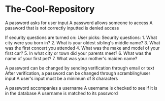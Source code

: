 # The-Cool-Repository

A password asks for user input
A password allows someone to access
A password that is not correctly inputted is denied access

If security questions are turned on:
    User picks:
        Security questions:
        1. What city were you born in?
        2. What is your oldest sibling's middle name?
        3. What was the first concert you attended
        4. What was the make and model of your first car?
        5. In what city or town did your parents meet?
        6. What was the name of your first pet?
        7. What was your mother's maiden name?

A password can be changed by sending verification through email or text
After verification, a password can be changed through scrambling/user input
    A user's input must be a minimum of 8 characters

A password accompanies a username
  A username is checked to see if it is in the database
  A username is matched to its password
